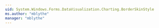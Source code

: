```yaml
---
uid: System.Windows.Forms.DataVisualization.Charting.BorderSkinStyle
ms.author: "mblythe"
manager: "mblythe"
---
```

